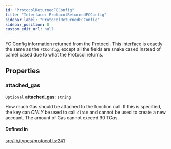 ```yaml
---
id: "ProtocolReturnedFCConfig"
title: "Interface: ProtocolReturnedFCConfig"
sidebar_label: "ProtocolReturnedFCConfig"
sidebar_position: 0
custom_edit_url: null
---
```


FC Config information returned from the Protocol. This interface is exactly the same as the `FCConfig`, except all the fields are
snake cased instead of camel cased due to what the Protocol returns.

## Properties

### attached\_gas

 `Optional` **attached\_gas**: `string`

How much Gas should be attached to the function call. If this is specified, the key can *ONLY* be used to call `claim` and cannot be used to create a new account.
The amount of Gas cannot exceed 90 TGas.

#### Defined in

[src/lib/types/protocol.ts:241](https://github.com/keypom/keypom-js/blob/6117f24/src/lib/types/protocol.ts#L241)

